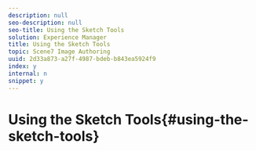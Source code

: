 ```yaml
---
description: null
seo-description: null
seo-title: Using the Sketch Tools
solution: Experience Manager
title: Using the Sketch Tools
topic: Scene7 Image Authoring
uuid: 2d33a873-a27f-4987-bdeb-b843ea5924f9
index: y
internal: n
snippet: y
---
```


# Using the Sketch Tools{#using-the-sketch-tools}

